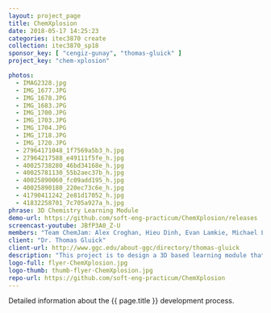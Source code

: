 ```yaml
---
layout: project_page
title: ChemXplosion
date: 2018-05-17 14:25:23
categories: itec3870 create
collection: itec3870_sp18
sponsor_key: [ "cengiz-gunay", "thomas-gluick" ]
project_key: "chem-xplosion"

photos:
  - IMAG2328.jpg
  - IMG_1677.JPG
  - IMG_1678.JPG
  - IMG_1683.JPG
  - IMG_1700.JPG
  - IMG_1703.JPG
  - IMG_1704.JPG
  - IMG_1718.JPG
  - IMG_1720.JPG
  - 27964171048_1f7569a5b3_h.jpg
  - 27964217588_e49111f5fe_h.jpg
  - 40025738280_46bd34168e_h.jpg
  - 40025781130_55b2aec37b_h.jpg
  - 40025890060_fc09add195_h.jpg
  - 40025890180_220ec73c6e_h.jpg
  - 41790411242_2e81d17052_h.jpg
  - 41832258701_7c705a927a_h.jpg
phrase: 3D Chemistry Learning Module
demo-url: https://github.com/soft-eng-practicum/ChemXplosion/releases
screencast-youtube: JBfP3A0_Z-U
members: "Team ChemJam: Alex Croghan, Hieu Dinh, Evan Lamkie, Michael Lopez, Rae Vroman"
client: "Dr. Thomas Gluick"
client-url: http://www.ggc.edu/about-ggc/directory/thomas-gluick
description: "This project is to design a 3D based learning module that will be both fun and educational for Chemistry students beginning to learn chemical reactions. This project was started in Fall 2017 in collobartion with GGC Professor Thomas Gluick as a way to provide an educational and entertaining game for Chemistry students."
logo-full: flyer-ChemXplosion.jpg
logo-thumb: thumb-flyer-ChemXplosion.jpg
repo-url: https://github.com/soft-eng-practicum/ChemXplosion
---
```


Detailed information about the {{ page.title }} development process.

<!-- lightgallery -->
<script src="https://code.jquery.com/jquery-2.2.4.min.js"></script>
<script src="https://cdn.jsdelivr.net/lightgallery/1.3.7/js/lightgallery.min.js">
</script>
<script src="https://cdn.jsdelivr.net/g/lg-zoom"></script>

<script type="text/javascript">

    $(document).ready(function() {

        $("body").lightGallery({

            zoom: true,
            selector: 'a#lightgallery',
            selectWithin: 'body'

        });

    });

</script>

[ggc]: http://www.ggc.edu
[gunay-ggc]: http://www.ggc.edu/about-ggc/directory/cengiz-gunay
[create]: https://www.facebook.com/georgiagwinnett/photos/ms.c.eJxdz0EKADEMAsAflaYx0fz~;Ywt7KNTrIIqxo3IaRSkD4IornDFRV5uwX9HusMxUeQZ04Xm3FN6jHJmg0gXHRW3N4P~;0Ay4NMx8~-.bps.a.10153964573906447.1073741919.78573401446/10153964578831447/?type=3&theater
